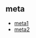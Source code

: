 ## meta
* [meta1](http://www.css88.com/archives/6410)
* [meta2](https://juejin.im/search?query=%E7%A7%BB%E5%8A%A8%E7%AB%AFmeta%E6%A0%87%E7%AD%BE)
